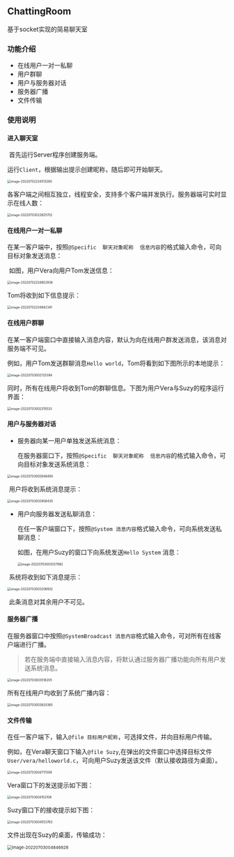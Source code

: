 ## ChattingRoom

基于socket实现的简易聊天室

### 功能介绍

- 在线用户一对一私聊
- 用户群聊
- 用户与服务器对话
- 服务器广播
- 文件传输

### 使用说明

#### 进入聊天室

​		首先运行Server程序创建服务端。

​		运行``Client``，根据输出提示创建昵称，随后即可开始聊天。

<img src="[/Users/vera/Library/Application Support/typora-user-images/image-20220702234513280.png](https://github.com/VeraMayLin/Socket_ChattingRoom/blob/main/images/0_init.jpg)" alt="image-20220702234513280" style="zoom:50%;" />

​	各客户端之间相互独立，线程安全，支持多个客户端并发执行。服务器端可实时显示在线人数：

<img src="/Users/vera/Library/Application Support/typora-user-images/image-20220703022625702.png" alt="image-20220703022625702" style="zoom:50%;" />

#### 在线用户一对一私聊

​	在某一客户端中，按照``@Specific  聊天对象昵称  信息内容``的格式输入命令，可向目标对象发送消息：

​	如图，用户Vera向用户Tom发送信息：

<img src="/Users/vera/Library/Application Support/typora-user-images/image-20220702234802936.png" alt="image-20220702234802936" style="zoom:50%;" />

Tom将收到如下信息提示：

<img src="/Users/vera/Library/Application Support/typora-user-images/image-20220702234842341.png" alt="image-20220702234842341" style="zoom:50%;" />

#### 在线用户群聊

在某一客户端窗口中直接输入消息内容，默认为向在线用户群发送消息，该消息对服务端不可见。

例如，用户Tom发送群聊消息``Hello world``，Tom将看到如下图所示的本地提示：

<img src="/Users/vera/Library/Application Support/typora-user-images/image-20220703002133394.png" alt="image-20220703002133394" style="zoom:50%;" />

同时，所有在线用户将收到Tom的群聊信息。下图为用户Vera与Suzy的程序运行界面：

<img src="/Users/vera/Library/Application Support/typora-user-images/image-20220703002315533.png" alt="image-20220703002315533" style="zoom:50%;" />

#### 用户与服务器对话

- 服务器向某一用户单独发送系统消息：

  在服务器窗口下，按照``@Specific  聊天对象昵称  信息内容``的格式输入命令，可向目标对象发送系统消息：

<img src="/Users/vera/Library/Application Support/typora-user-images/image-20220703002646490.png" alt="image-20220703002646490" style="zoom:50%;" />

​	用户将收到系统消息提示：

<img src="/Users/vera/Library/Application Support/typora-user-images/image-20220703002908430.png" alt="image-20220703002908430" style="zoom:50%;" />

- 用户向服务器发送私聊消息：

  在任一客户端窗口下，按照``@System 消息内容``格式输入命令，可向系统发送私聊消息：

  如图，在用户Suzy的窗口下向系统发送``Hello System``	消息：

  <img src="/Users/vera/Library/Application Support/typora-user-images/image-20220703003037982.png" alt="image-20220703003037982" style="zoom:50%;" />

​		系统将收到如下消息提示：

<img src="/Users/vera/Library/Application Support/typora-user-images/image-20220703003206932.png" alt="image-20220703003206932" style="zoom:50%;" />

​	此条消息对其余用户不可见。

#### 服务器广播

在服务器窗口中按照``@SystemBroadcast 消息内容``格式输入命令，可对所有在线客户端进行广播。

> 若在服务端中直接输入消息内容，将默认通过服务器广播功能向所有用户发送系统消息。

<img src="/Users/vera/Library/Application Support/typora-user-images/image-20220703003518205.png" alt="image-20220703003518205" style="zoom:50%;" />

所有在线用户均收到了系统广播内容：

<img src="/Users/vera/Library/Application Support/typora-user-images/image-20220703003820365.png" alt="image-20220703003820365" style="zoom:50%;" />

#### 文件传输

在任一客户端下，输入``@file 目标用户昵称``，可选择文件，并向目标用户传输。

例如，在Vera聊天窗口下输入``@file Suzy``,在弹出的文件窗口中选择目标文件``User/vera/helloworld.c``，可向用户Suzy发送该文件（默认接收路径为桌面）。

<img src="/Users/vera/Library/Application Support/typora-user-images/image-20220703004717009.png" alt="image-20220703004717009" style="zoom:50%;" />

Vera窗口下的发送提示如下图：

<img src="/Users/vera/Library/Application Support/typora-user-images/image-20220703004102108.png" alt="image-20220703004102108" style="zoom:50%;" />

Suzy窗口下的接收提示如下图：

<img src="/Users/vera/Library/Application Support/typora-user-images/image-20220703004553763.png" alt="image-20220703004553763" style="zoom:50%;" />

文件出现在Suzy的桌面，传输成功：

<img src="/Users/vera/Library/Application Support/typora-user-images/image-20220703004846628.png" alt="image-20220703004846628" style="zoom:67%;" />
